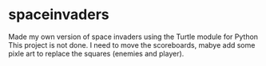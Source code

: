 # spaceinvaders
Made my own version of space invaders using the Turtle module for Python
This project is not done. I need to move the scoreboards, mabye add some pixle art to replace the squares (enemies and player). 
